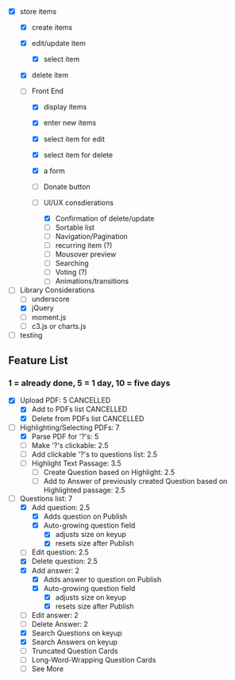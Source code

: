 - [X] store items
	-[X] create items
	-[X] edit/update item
		-[X] select item
	-[X] delete item
	

	-[ ] Front End
		-[X] display items
		-[X] enter new items
		-[X] select item for edit
		-[X] select item for delete
		-[X] a form
		-[ ] Donate button

		-[ ] UI/UX consdierations
			-[X] Confirmation of delete/update
			-[ ] Sortable list
			-[ ] Navigation/Pagination
			-[ ] recurring item (?)
			-[ ] Mousover preview
			-[ ] Searching
			-[ ] Voting (?)
			-[ ] Animations/transitions

- [ ] Library Considerations
	-[ ] underscore
	-[X] jQuery
	-[ ] moment.js
	-[ ] c3.js or charts.js

-[ ] testing

## Feature List

### 1 = already done, 5 = 1 day, 10 = five days

-[X] Upload PDF: 5 CANCELLED
 	-[X] Add to PDFs list CANCELLED
	-[X] Delete from PDFs list CANCELLED

-[ ] Highlighting/Selecting PDFs: 7
	-[X] Parse PDF for '?'s: 5
	-[ ] Make '?'s clickable: 2.5
	-[ ] Add clickable '?'s to questions list: 2.5
	-[ ] Highlight Text Passage: 3.5
		-[ ] Create Question based on Highlight: 2.5
		-[ ] Add to Answer of previously created Question based on Highlighted passage: 2.5

-[ ] Questions list: 7
	-[X] Add question: 2.5
		-[X] Adds question on Publish
		-[X] Auto-growing question field
			-[X] adjusts size on keyup
			-[X] resets size after Publish
	-[ ] Edit question: 2.5
	-[X] Delete question: 2.5
	-[X] Add answer: 2
		-[X] Adds answer to question on Publish
		-[X] Auto-growing question field
			-[X] adjusts size on keyup
			-[X] resets size after Publish
	-[ ] Edit answer: 2
	-[ ] Delete Answer: 2
	-[X] Search Questions on keyup
	-[X] Search Answers on keyup
	-[ ] Truncated Question Cards
	-[ ] Long-Word-Wrapping Question Cards
	-[ ] See More
